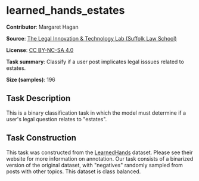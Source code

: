 # learned_hands_estates

**Contributor**: Margaret Hagan

**Source**: [The Legal Innovation & Technology Lab (Suffolk Law School)](https://suffolklitlab.org/)

**License**: [CC BY-NC-SA 4.0](https://creativecommons.org/licenses/by-nc-sa/4.0/)

**Task summary**: Classify if a user post implicates legal isssues related to estates.

**Size (samples)**: 196

## Task Description

This is a binary classification task in which the model must determine if a user's legal question relates to "estates".

## Task Construction

This task was constructed from the [LearnedHands](https://suffolklitlab.org/) dataset. Please see their website for more information on annotation. Our task consists of a binarized version of the original dataset, with "negatives" randomly sampled from posts with other topics. This dataset is class balanced.